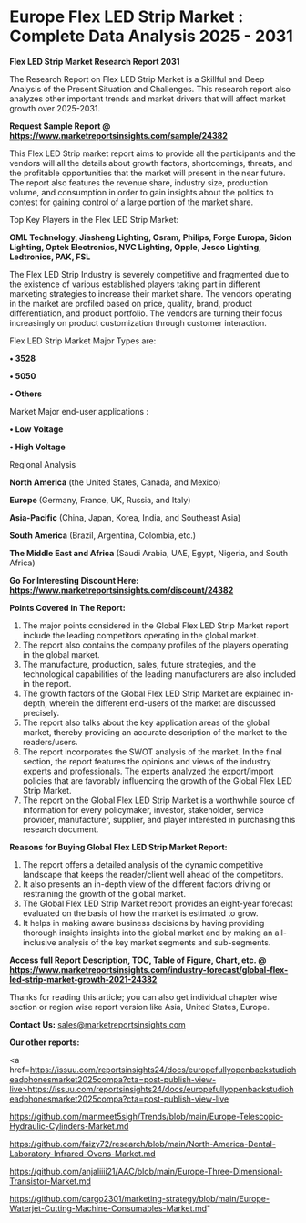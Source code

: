 # Europe Flex LED Strip Market : Complete Data Analysis 2025 - 2031

<strong>Flex LED Strip Market Research Report 2031</strong>

The Research Report on Flex LED Strip Market is a Skillful and Deep Analysis of the Present Situation and Challenges. This research report also analyzes other important trends and market drivers that will affect market growth over 2025-2031.

<strong>Request Sample Report @ <a href=https://www.marketreportsinsights.com/sample/24382>https://www.marketreportsinsights.com/sample/24382</a></strong>

This Flex LED Strip market report aims to provide all the participants and the vendors will all the details about growth factors, shortcomings, threats, and the profitable opportunities that the market will present in the near future. The report also features the revenue share, industry size, production volume, and consumption in order to gain insights about the politics to contest for gaining control of a large portion of the market share.

Top Key Players in the Flex LED Strip Market:

<strong>OML Technology, Jiasheng Lighting, Osram, Philips, Forge Europa, Sidon Lighting, Optek Electronics, NVC Lighting, Opple, Jesco Lighting, Ledtronics, PAK, FSL</strong>

The Flex LED Strip Industry is severely competitive and fragmented due to the existence of various established players taking part in different marketing strategies to increase their market share. The vendors operating in the market are profiled based on price, quality, brand, product differentiation, and product portfolio. The vendors are turning their focus increasingly on product customization through customer interaction.

Flex LED Strip Market Major Types are:

<strong>• 3528

• 5050

• Others</strong>

Market Major end-user applications :

<strong>• Low Voltage

• High Voltage</strong>

Regional Analysis

</u><strong><b>North America</b></strong> (the United States, Canada, and Mexico)

<strong><b>Europe </b></strong>(Germany, France, UK, Russia, and Italy)

<strong><b>Asia-Pacific</b></strong> (China, Japan, Korea, India, and Southeast Asia)

<strong><b>South America</b></strong> (Brazil, Argentina, Colombia, etc.)

<strong><b>The Middle East and Africa</b></strong> (Saudi Arabia, UAE, Egypt, Nigeria, and South Africa)

<strong>Go For Interesting Discount Here: <a href=https://www.marketreportsinsights.com/discount/24382>https://www.marketreportsinsights.com/discount/24382</a></strong>

<strong>Points Covered in The Report:</strong>
<ol>
  <li>The major points considered in the Global Flex LED Strip Market report include the leading competitors operating in the global market.</li>
  <li>The report also contains the company profiles of the players operating in the global market.</li>
  <li>The manufacture, production, sales, future strategies, and the technological capabilities of the leading manufacturers are also included in the report.</li>
  <li>The growth factors of the Global Flex LED Strip Market are explained in-depth, wherein the different end-users of the market are discussed precisely.</li>
  <li>The report also talks about the key application areas of the global market, thereby providing an accurate description of the market to the readers/users.</li>
  <li>The report incorporates the SWOT analysis of the market. In the final section, the report features the opinions and views of the industry experts and professionals. The experts analyzed the export/import policies that are favorably influencing the growth of the Global Flex LED Strip Market.</li>
  <li>The report on the Global Flex LED Strip Market is a worthwhile source of information for every policymaker, investor, stakeholder, service provider, manufacturer, supplier, and player interested in purchasing this research document.</li>
</ol>
<strong>Reasons for Buying Global Flex LED Strip Market Report:</strong>

<ol>
  <li>The report offers a detailed analysis of the dynamic competitive landscape that keeps the reader/client well ahead of the competitors.</li>
  <li>It also presents an in-depth view of the different factors driving or restraining the growth of the global market.</li>
  <li>The Global Flex LED Strip Market report provides an eight-year forecast evaluated on the basis of how the market is estimated to grow.</li>
  <li>It helps in making aware business decisions by having providing thorough insights insights into the global market and by making an all-inclusive analysis of the key market segments and sub-segments.</li>
</ol>
<strong>Access full Report Description, TOC, Table of Figure, Chart, etc. @ <a href=https://www.marketreportsinsights.com/industry-forecast/global-flex-led-strip-market-growth-2021-24382>https://www.marketreportsinsights.com/industry-forecast/global-flex-led-strip-market-growth-2021-24382</a></strong>


Thanks for reading this article; you can also get individual chapter wise section or region wise report version like Asia, United States, Europe.

<strong>Contact Us:</strong>
sales@marketreportsinsights.com

<strong>Our other reports:</strong>

<a href=https://issuu.com/reportsinsights24/docs/europefullyopenbackstudioheadphonesmarket2025compa?cta=post-publish-view-live>https://issuu.com/reportsinsights24/docs/europefullyopenbackstudioheadphonesmarket2025compa?cta=post-publish-view-live</a>

<a href=https://github.com/manmeet5sigh/Trends/blob/main/Europe-Telescopic-Hydraulic-Cylinders-Market.md>https://github.com/manmeet5sigh/Trends/blob/main/Europe-Telescopic-Hydraulic-Cylinders-Market.md</a>

<a href=https://github.com/faizy72/research/blob/main/North-America-Dental-Laboratory-Infrared-Ovens-Market.md>https://github.com/faizy72/research/blob/main/North-America-Dental-Laboratory-Infrared-Ovens-Market.md</a>

<a href=https://github.com/anjaliiii21/AAC/blob/main/Europe-Three-Dimensional-Transistor-Market.md>https://github.com/anjaliiii21/AAC/blob/main/Europe-Three-Dimensional-Transistor-Market.md</a>

<a href=https://github.com/cargo2301/marketing-strategy/blob/main/Europe-Waterjet-Cutting-Machine-Consumables-Market.md>https://github.com/cargo2301/marketing-strategy/blob/main/Europe-Waterjet-Cutting-Machine-Consumables-Market.md</a>"
